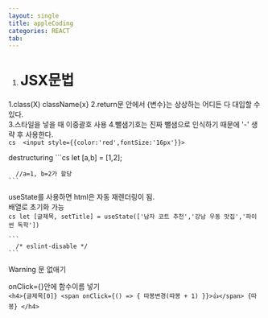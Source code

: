 ```yaml
---
layout: single
title: appleCoding
categories: REACT
tab: 
---
```


1. # JSX문법
  1.class(X) className{x}
  2.return문 안에서 {변수}는 상상하는 어디든 다 대입할 수 있다.   
  3.스타일을 넣을 때 이중괄호 사용
  4.뺄샘기호는 진짜 뺄샘으로 인식하기 때문에 '-' 생략 후 사용한다.   
    ```cs 
      <input style={{color:'red',fontSize:'16px'}}>
    ```   

  destructuring 
    ```cs
      let [a,b] = [1,2];
      
      //a=1, b=2가 할당
    ```   

  useState를 사용하면 html은 자동 재렌더링이 됨.   
  배열로 초기화 가능   
    ```cs
      let [글제목, setTitle] = useState(['남자 코트 추천','강남 우동 맛집','파이썬 독학'])
    ```   

    ```
      /* eslint-disable */
    ```   
  Warning 문 없애기   

  onClick={}안에 함수이름 넣기   
    ```
      <h4>{글제목[0]} <span onClick={() => {
            따봉변경(따봉 + 1)
          }}>👍</span> {따봉} </h4>
    ```




